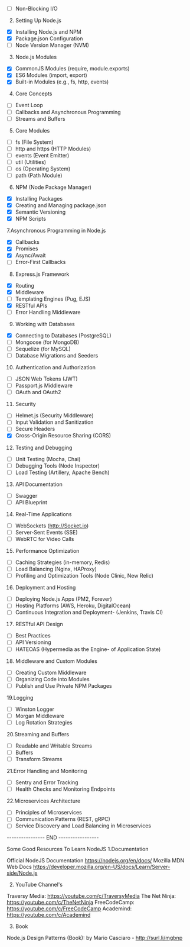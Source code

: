 


- [ ] Non-Blocking I/O

2. Setting Up Node.js
- [x] Installing Node.js and NPM
- [x] Package.json Configuration
- [ ] Node Version Manager (NVM)

3. Node.js Modules
- [x] CommonJS Modules (require, module.exports)
- [x] ES6 Modules (import, export)
- [x] Built-in Modules (e.g., fs, http, events)

4. Core Concepts
- [ ] Event Loop
- [ ] Callbacks and Asynchronous Programming
- [ ] Streams and Buffers

5. Core Modules
- [ ] fs (File System)
- [ ] http and https (HTTP Modules)
- [ ] events (Event Emitter)
- [ ] util (Utilities)
- [ ] os (Operating System)
- [ ] path (Path Module)

6. NPM (Node Package Manager)
- [x] Installing Packages
- [x] Creating and Managing package.json
- [x] Semantic Versioning
- [x] NPM Scripts

7.Asynchronous Programming in Node.js
- [x] Callbacks
- [x] Promises
- [x] Async/Await
- [ ] Error-First Callbacks

8. Express.js Framework
- [x] Routing
- [x] Middleware
- [ ] Templating Engines (Pug, EJS)
- [x] RESTful APIs
- [ ] Error Handling Middleware

9. Working with Databases
- [x] Connecting to Databases (PostgreSQL)
- [ ] Mongoose (for MongoDB)
- [ ] Sequelize (for MySQL)
- [ ] Database Migrations and Seeders

10. Authentication and Authorization
- [ ] JSON Web Tokens (JWT)
- [ ] Passport.js Middleware
- [ ] OAuth and OAuth2

11. Security
- [ ] Helmet.js (Security Middleware)
- [ ] Input Validation and Sanitization
- [ ] Secure Headers
- [x] Cross-Origin Resource Sharing (CORS)

12. Testing and Debugging
- [ ] Unit Testing (Mocha, Chai)
- [ ] Debugging Tools (Node Inspector)
- [ ] Load Testing (Artillery, Apache Bench)

13. API Documentation
- [ ] Swagger
- [ ] API Blueprint

14. Real-Time Applications
- [ ] WebSockets (http://Socket.io)
- [ ] Server-Sent Events (SSE)
- [ ] WebRTC for Video Calls

15. Performance Optimization
- [ ] Caching Strategies (in-memory, Redis)
- [ ] Load Balancing (Nginx, HAProxy)
- [ ] Profiling and Optimization Tools (Node Clinic, 
    New Relic)

16. Deployment and Hosting
- [ ] Deploying Node.js Apps (PM2, Forever)
- [ ] Hosting Platforms (AWS, Heroku, DigitalOcean)
- [ ] Continuous Integration and Deployment- 
    (Jenkins, Travis CI)

17. RESTful API Design
- [ ] Best Practices
- [ ] API Versioning
- [ ] HATEOAS (Hypermedia as the Engine-
    of Application State)

18. Middleware and Custom Modules
- [ ] Creating Custom Middleware
- [ ] Organizing Code into Modules
- [ ] Publish and Use Private NPM Packages

19.Logging
- [ ] Winston Logger
- [ ] Morgan Middleware
- [ ] Log Rotation Strategies

20.Streaming and Buffers
- [ ] Readable and Writable Streams
- [ ] Buffers
- [ ] Transform Streams

21.Error Handling and Monitoring
- [ ] Sentry and Error Tracking
- [ ] Health Checks and Monitoring Endpoints

22.Microservices Architecture
- [ ] Principles of Microservices
- [ ] Communication Patterns (REST, gRPC)
- [ ] Service Discovery and Load Balancing 
   in Microservices

---------------- END -----------------

Some Good Resources To Learn NodeJS
1.Documentation

Official NodeJS Documentation
https://nodejs.org/en/docs/
Mozilla MDN Web Docs
https://developer.mozilla.org/en-US/docs/Learn/Server-side/Node.js

2. YouTube Channel's

Traversy Media: https://youtube.com/c/TraversyMedia
The Net Ninja: 
https://youtube.com/c/TheNetNinja
FreeCodeCamp: https://youtube.com/c/FreeCodeCamp
Academind: 
https://youtube.com/c/Academind

3. Book

Node.js Design Patterns (Book):
by Mario Casciaro - 
http://surl.li/mgbnp 
